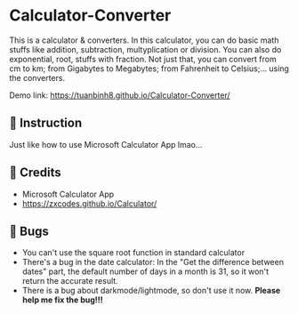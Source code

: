 # Calculator-Converter
This is a calculator & converters. In this calculator, you can do basic math stuffs like addition, subtraction, multyplication or division. You can also do exponential, root, stuffs with fraction.
Not just that, you can convert from cm to km; from Gigabytes to Megabytes; from Fahrenheit to Celsius;... using the converters.

Demo link: https://tuanbinh8.github.io/Calculator-Converter/

## 🚀 Instruction
Just like how to use Microsoft Calculator App lmao...

## 📄 Credits
+ Microsoft Calculator App
+ https://zxcodes.github.io/Calculator/

## 🦋 Bugs
+ You can't use the square root function in standard calculator
+ There's a bug in the date calculator: In the "Get the difference between dates" part, the default number of days in a month is 31, so it won't return the accurate result.
+ There is a bug about darkmode/lightmode, so don't use it now.
**Please help me fix the bug!!!**